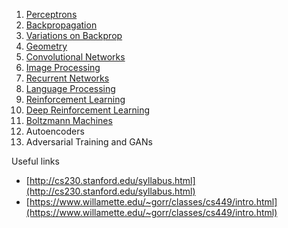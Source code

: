 1. [Perceptrons](comp9444/1%20Perceptrons.html)
2. [Backpropagation](comp9444/2%20Backpropagation.html)
3. [Variations on Backprop](comp9444/3%20Variations%20on%20Backprop.html)
4. [Geometry](comp9444/4%20Geometry.html)
5. [Convolutional Networks](comp9444/5%20Convolutional%20Networks.html)
6. [Image Processing](comp9444/6%20Image%20Processing.html)
7. [Recurrent Networks](comp9444/7%20Recurrent%20Networks.html)
8. [Language Processing](comp9444/8%20Language%20Processing.html)
9. [Reinforcement Learning](comp9444/9%20Reinforcement%20Learning.html)
10. [Deep Reinforcement Learning](comp9444/10%20Deep%20Reinforcement%20Learning.html)
11. [Boltzmann Machines](comp9444/11%20Boltzmann%20Machines.html)
12. Autoencoders
13. Adversarial Training and GANs

Useful links

* [http://cs230.stanford.edu/syllabus.html](http://cs230.stanford.edu/syllabus.html)
* [https://www.willamette.edu/~gorr/classes/cs449/intro.html](https://www.willamette.edu/~gorr/classes/cs449/intro.html)